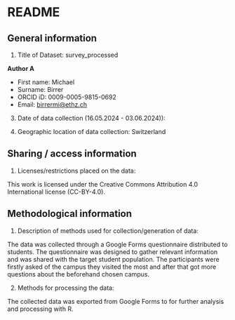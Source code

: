 # README

## General information

1.  Title of Dataset: survey_processed 


**Author A**

- First name: Michael
- Surname: Birrer
- ORCID iD: 0009-0005-9815-0692
- Email: birrermi@ethz.ch


3.  Date of data collection (16.05.2024 - 03.06.2024)):

4.  Geographic location of data collection: Switzerland


## Sharing / access information

1.  Licenses/restrictions placed on the data:  

This work is licensed under the Creative Commons Attribution 4.0 International license (CC-BY-4.0).



## Methodological information

1.  Description of methods used for collection/generation of data:

The data was collected through a Google Forms questionnaire distributed to students. The questionnaire was designed to gather relevant information and was shared with the target student population. The participants were firstly asked of the campus they visited the most and after that got more questions about the beforehand chosen campus. 

2.  Methods for processing the data:

The collected data was exported from Google Forms to for further analysis and processing with R.
